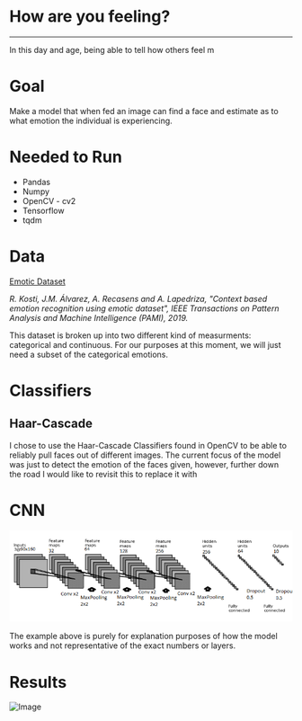 # How are you feeling?
---
In this day and age, being able to tell how others feel m

# Goal

Make a model that when fed an image can find a face and estimate as to what emotion the individual is experiencing.


# Needed to Run

* Pandas
* Numpy
* OpenCV - cv2
* Tensorflow
* tqdm

# Data 
[Emotic Dataset](http://sunai.uoc.edu/emotic/)

*R. Kosti, J.M. Álvarez, A. Recasens and A. Lapedriza, "Context based emotion recognition using emotic dataset", IEEE Transactions on Pattern Analysis and Machine Intelligence (PAMI), 2019.*

This dataset is broken up into two different kind of measurments: categorical and continuous. For our purposes at this moment, we will just need a subset of the categorical emotions.



# Classifiers
## Haar-Cascade
I chose to use the Haar-Cascade Classifiers found in OpenCV to be able to reliably pull faces out of different images. The current focus of the model was just to detect the emotion of the faces given, however, further down the road I would like to revisit this to replace it with 

# CNN
![Example_CNN](Images/Face-Recognition-CNN-Architecture.png)

The example above is purely for explanation purposes of how the model works and not representative of the exact numbers or layers.

# Results
![Image](accuracy.png)
